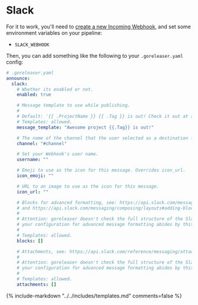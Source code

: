 # Slack

For it to work, you'll need to [create a new Incoming Webhook](https://api.slack.com/messaging/webhooks), and set some
environment variables on your pipeline:

- `SLACK_WEBHOOK`

Then, you can add something like the following to your `.goreleaser.yaml` config:

```yaml
# .goreleaser.yaml
announce:
  slack:
    # Whether its enabled or not.
    enabled: true

    # Message template to use while publishing.
    #
    # Default: '{{ .ProjectName }} {{ .Tag }} is out! Check it out at {{ .ReleaseURL }}'.
    # Templates: allowed.
    message_template: "Awesome project {{.Tag}} is out!"

    # The name of the channel that the user selected as a destination for webhook messages.
    channel: "#channel"

    # Set your Webhook's user name.
    username: ""

    # Emoji to use as the icon for this message. Overrides icon_url.
    icon_emoji: ""

    # URL to an image to use as the icon for this message.
    icon_url: ""

    # Blocks for advanced formatting, see: https://api.slack.com/messaging/webhooks#advanced_message_formatting
    # and https://api.slack.com/messaging/composing/layouts#adding-blocks.
    #
    # Attention: goreleaser doesn't check the full structure of the Slack API: please make sure that
    # your configuration for advanced message formatting abides by this API.
    #
    # Templates: allowed.
    blocks: []

    # Attachments, see: https://api.slack.com/reference/messaging/attachments
    #
    # Attention: goreleaser doesn't check the full structure of the Slack API: please make sure that
    # your configuration for advanced message formatting abides by this API.
    #
    # Templates: allowed.
    attachments: []
```

{% include-markdown "../../includes/templates.md" comments=false %}
